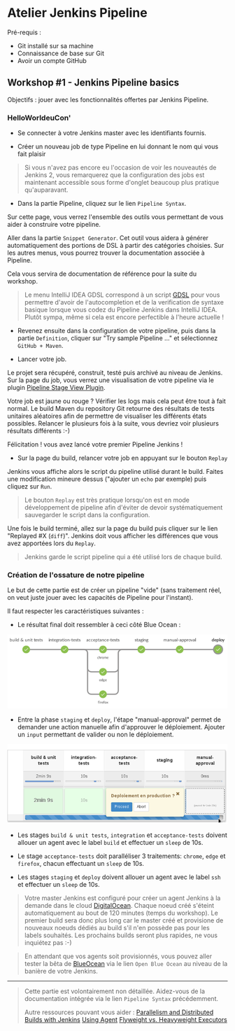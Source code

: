 # Atelier Jenkins Pipeline 

Pré-requis :

* Git installé sur sa machine
* Connaissance de base sur Git
* Avoir un compte GitHub 

## Workshop #1 - Jenkins Pipeline basics

Objectifs : jouer avec les fonctionnalités offertes par Jenkins Pipeline.

### HelloWorldeuCon'

* Se connecter à votre Jenkins master avec les identifiants fournis.

* Créer un nouveau job de type Pipeline en lui donnant le nom qui vous fait plaisir

> Si vous n'avez pas encore eu l'occasion de voir les nouveautés de Jenkins 2, vous remarquerez que la configuration des jobs est maintenant accessible sous forme d'onglet beaucoup plus pratique qu'auparavant.

* Dans la partie Pipeline, cliquez sur le lien `Pipeline Syntax`. 

Sur cette page, vous verrez l'ensemble des outils vous permettant de vous aider à construire votre pipeline. 

Aller dans la partie `Snippet Generator`. Cet outil vous aidera à générer automatiquement des portions de DSL à partir des catégories choisies.
Sur les autres menus, vous pourrez trouver la documentation associée à Pipeline.

Cela vous servira de documentation de référence pour la suite du workshop.

> Le menu IntelliJ IDEA GDSL correspond à un script [GDSL](http://www.tothenew.com/blog/gdsl-awesomeness-introduction-to-gdsl-in-intellij-idea/) pour vous permettre d'avoir de l'autocompletion et de la verification de syntaxe basique lorsque vous codez du Pipeline Jenkins dans IntelliJ IDEA. Plutôt sympa, même si cela est encore perfectible à l'heure actuelle ! 

*  Revenez ensuite dans la configuration de votre pipeline, puis dans la partie `Definition`, cliquer sur "Try sample Pipeline ..." et sélectionnez `GitHub + Maven`.

* Lancer votre job.

Le projet sera récupéré, construit, testé puis archivé au niveau de Jenkins.
Sur la page du job, vous verrez une visualisation de votre pipeline via le plugin [Pipeline Stage View Plugin](https://wiki.jenkins-ci.org/display/JENKINS/Pipeline+Stage+View+Plugin). 

Votre job est jaune ou rouge ? Vérifier les logs mais cela peut être tout à fait normal. Le build Maven du repository Git retourne des résultats de tests unitaires aléatoires afin de permettre de visualiser les différents états possibles.
Relancer le plusieurs fois à la suite, vous devriez voir plusieurs résultats différents :-)

Félicitation ! vous avez lancé votre premier Pipeline Jenkins !

* Sur la page du build, relancer votre job en appuyant sur le bouton `Replay`

Jenkins vous affiche alors le script du pipeline utilisé durant le build. Faites une modification mineure dessus ("ajouter un `echo` par exemple) puis cliquez sur `Run`.
 
> Le bouton `Replay` est très pratique lorsqu'on est en mode développement de pipeline afin d'éviter de devoir systématiquement sauvegarder le script dans la configuration.

Une fois le build terminé, allez sur la page du build puis cliquer sur le lien "Replayed #X (`diff`)". Jenkins doit vous afficher les différences que vous avez apportées lors du `Replay`.

> Jenkins garde le script pipeline qui a été utilisé lors de chaque build.

### Création de l'ossature de notre pipeline

Le but de cette partie est de créer un pipeline "vide" (sans traitement réel, on veut juste jouer avec les capacités de Pipeline pour l'instant).

Il faut respecter les caractéristiques suivantes : 

* Le résultat final doit ressembler à ceci côté Blue Ocean :

![Jenkins Pipeline](images/workshop1-empty-pipeline.png)

* Entre la phase  `staging` et `deploy`, l'étape "manual-approval" permet de demander une action manuelle afin d'approuver le déploiement.
Ajouter un `input` permettant de valider ou non le déploiement.

![Jenkins Pipeline](images/workshop1-empty-pipeline2.png)

* Les stages `build & unit tests`, `integration` et `acceptance-tests` doivent allouer un agent avec le label `build` et effectuer un `sleep` de 10s. 

* Le stage `acceptance-tests` doit paralléliser 3 traitements: `chrome`, `edge` et `firefox`, chacun effectuant un `sleep` de 10s.

* Les stages `staging` et `deploy` doivent allouer un agent avec le label `ssh` et effectuer un `sleep` de 10s.

> Votre master Jenkins est configuré pour créer un agent Jenkins à la demande dans le cloud [DigitalOcean](https://www.digitalocean.com/). Chaque noeud créé s'éteint automatiquement au bout de 120 minutes (temps du workshop).
> Le premier build sera donc plus long car le master créé et provisione de nouveaux noeuds dédiés au build s'il n'en possède pas pour les labels souhaités. 
Les prochains builds seront plus rapides, ne vous inquiétez pas :-)

> En attendant que vos agents soit provisionnés, vous pouvez aller tester la bêta de [BlueOcean](https://jenkins.io/projects/blueocean/) via le lien `Open Blue Ocean` au niveau de la banière de votre Jenkins.

---

> Cette partie est volontairement non détaillée. 
> Aidez-vous de la documentation intégrée via le lien `Pipeline Syntax` précédemment.
>
> Autre ressources pouvant vous aider :
> [Parallelism and Distributed Builds with Jenkins](https://www.cloudbees.com/blog/parallelism-and-distributed-builds-jenkins)
> [Using Agent](https://github.com/jenkinsci/pipeline-plugin/blob/master/TUTORIAL.md#using-agents)
> [Flyweight vs. Heavyweight Executors](https://github.com/jenkinsci/pipeline-plugin/blob/master/TUTORIAL.md#pausing-flyweight-vs-heavyweight-executors)


 
